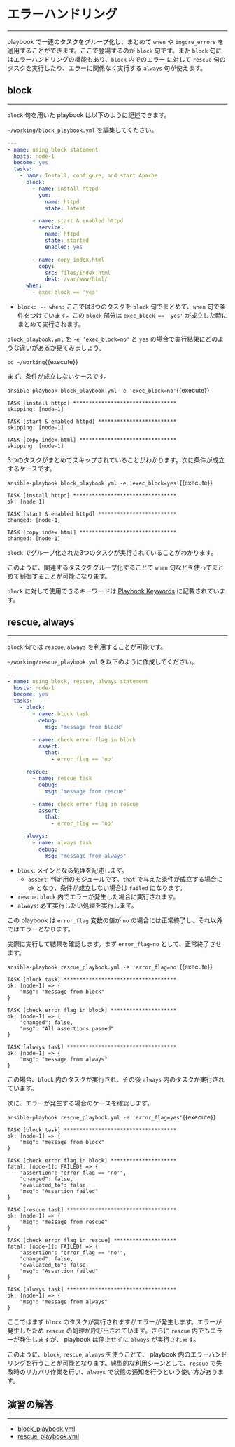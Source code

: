 # エラーハンドリング
---
playbook で一連のタスクをグループ化し、まとめて `when` や `ingore_errors` を適用することができます。ここで登場するのが `block` 句です。また `block` 句にはエラーハンドリングの機能もあり、`block` 内でのエラー に対して `rescue` 句のタスクを実行したり、エラーに関係なく実行する `always` 句が使えます。

## block
---
`block` 句を用いた playbook は以下のように記述できます。

`~/working/block_playbook.yml` を編集してください。
```yaml
---
- name: using block statement
  hosts: node-1
  become: yes
  tasks:
    - name: Install, configure, and start Apache
      block:
        - name: install httpd
          yum:
            name: httpd
            state: latest

        - name: start & enabled httpd
          service:
            name: httpd
            state: started
            enabled: yes

        - name: copy index.html
          copy:
            src: files/index.html
            dest: /var/www/html/
      when:
        - exec_block == 'yes'
```

- `block: ~~ when:` ここでは3つのタスクを `block` 句でまとめて、`when` 句で条件をつけています。この `block` 部分は `exec_block == 'yes'` が成立した時にまとめて実行されます。

`block_playbook.yml` を `-e 'exec_block=no'` と `yes` の場合で実行結果にどのような違いがあるか見てみましょう。

`cd ~/working`{{execute}}

まず、条件が成立しないケースです。

`ansible-playbook block_playbook.yml -e 'exec_block=no'`{{execute}}

```text
TASK [install httpd] *********************************
skipping: [node-1]

TASK [start & enabled httpd] *************************
skipping: [node-1]

TASK [copy index.html] *******************************
skipping: [node-1]
```

3つのタスクがまとめてスキップされていることがわかります。次に条件が成立するケースです。

`ansible-playbook block_playbook.yml -e 'exec_block=yes'`{{execute}}

```text
TASK [install httpd] *********************************
ok: [node-1]

TASK [start & enabled httpd] *************************
changed: [node-1]

TASK [copy index.html] *******************************
changed: [node-1]
```

`block` でグループ化された3つのタスクが実行されていることがわかります。

このように、関連するタスクをグループ化することで `when` 句などを使ってまとめて制御することが可能になります。

`block` に対して使用できるキーワードは [Playbook Keywords](https://docs.ansible.com/ansible/latest/reference_appendices/playbooks_keywords.html#block) に記載されています。


## rescue, always
---
`block` 句では `rescue`, `always` を利用することが可能です。

`~/working/rescue_playbook.yml` を以下のように作成してください。

```yaml
---
- name: using block, rescue, always statement
  hosts: node-1
  become: yes
  tasks:
    - block:
        - name: block task
          debug:
            msg: "message from block"

        - name: check error flag in block
          assert:
            that:
              - error_flag == 'no'

      rescue:
        - name: rescue task
          debug:
            msg: "message from rescue"

        - name: check error flag in rescue
          assert:
            that:
              - error_flag == 'no'

      always:
        - name: always task
          debug:
            msg: "message from always"
```

- `block`: メインとなる処理を記述します。
  - `assert`: 判定用のモジュールです。`that` で与えた条件が成立する場合に `ok` となり、条件が成立しない場合は `failed` になります。
- `rescue`: `block` 内でエラーが発生した場合に実行されます。
- `always`: 必ず実行したい処理を実行します。

この playbook は `error_flag` 変数の値が `no` の場合には正常終了し、それ以外ではエラーとなります。

実際に実行して結果を確認します。まず `error_flag=no` として、正常終了させます。

`ansible-playbook rescue_playbook.yml -e 'error_flag=no'`{{execute}}

```text
TASK [block task] ************************************
ok: [node-1] => {
    "msg": "message from block"
}

TASK [check error flag in block] *********************
ok: [node-1] => {
    "changed": false,
    "msg": "All assertions passed"
}

TASK [always task] ***********************************
ok: [node-1] => {
    "msg": "message from always"
}
```

この場合、`block` 内のタスクが実行され、その後 `always` 内のタスクが実行されています。

次に、エラーが発生する場合のケースを確認します。

`ansible-playbook rescue_playbook.yml -e 'error_flag=yes'`{{execute}}

```text
TASK [block task] ************************************
ok: [node-1] => {
    "msg": "message from block"
}

TASK [check error flag in block] *********************
fatal: [node-1]: FAILED! => {
    "assertion": "error_flag == 'no'",
    "changed": false,
    "evaluated_to": false,
    "msg": "Assertion failed"
}

TASK [rescue task] ***********************************
ok: [node-1] => {
    "msg": "message from rescue"
}

TASK [check error flag in rescue] ********************
fatal: [node-1]: FAILED! => {
    "assertion": "error_flag == 'no'",
    "changed": false,
    "evaluated_to": false,
    "msg": "Assertion failed"
}

TASK [always task] ***********************************
ok: [node-1] => {
    "msg": "message from always"
}
```

ここではまず `block` のタスクが実行されますがエラーが発生します。エラーが発生したため `rescue` の処理が呼び出されています。さらに `rescue` 内でもエラーが発生しますが、 playbook は停止せずに `always` が実行されます。

このように、`block`, `rescue`, `always` を使うことで、 playbook 内のエラーハンドリングを行うことが可能となります。典型的な利用シーンとして、`rescue` で失敗時のリカバリ作業を行い、`always` で状態の通知を行うという使い方があります。


## 演習の解答
---
- [block\_playbook.yml](https://github.com/irixjp/katacoda-scenarios/blob/master/materials/solutions/block_playbook.yml)
- [rescue\_playbook.yml](https://github.com/irixjp/katacoda-scenarios/blob/master/materials/solutions/rescue_playbook.yml)
